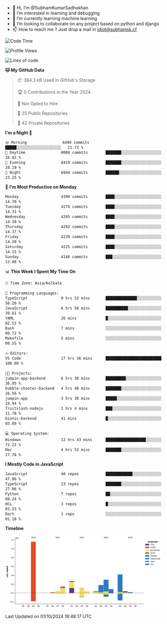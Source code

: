 - 👋 Hi, I’m @SubhamKumarSadhukhan
- 👀 I’m interested in learning and debugging
- 🌱 I’m currently learning machine learning
- 💞️ I’m looking to collaborate on any project based on python and django
- 📫 How to reach me ?
      Just drop a mail in idiot@subhamsk.cf

<!---
SubhamKumarSadhukhan/SubhamKumarSadhukhan is a ✨ special ✨ repository because its `README.md` (this file) appears on your GitHub profile.
You can click the Preview link to take a look at your changes.
--->


<!--START_SECTION:waka-->
![Code Time](http://img.shields.io/badge/Code%20Time-2%2C550%20hrs-blue)

![Profile Views](http://img.shields.io/badge/Profile%20Views-7-blue)

![Lines of code](https://img.shields.io/badge/From%20Hello%20World%20I%27ve%20Written-2.8%20million%20lines%20of%20code-blue)

**🐱 My GitHub Data** 

> 📦 384.3 kB Used in GitHub's Storage 
 > 
> 🏆 0 Contributions in the Year 2024
 > 
> 🚫 Not Opted to Hire
 > 
> 📜 25 Public Repositories 
 > 
> 🔑 42 Private Repositories 
 > 
**I'm a Night 🦉** 

```text
🌞 Morning                6490 commits        █████░░░░░░░░░░░░░░░░░░░░   21.73 % 
🌆 Daytime                8008 commits        ███████░░░░░░░░░░░░░░░░░░   26.82 % 
🌃 Evening                8419 commits        ███████░░░░░░░░░░░░░░░░░░   28.19 % 
🌙 Night                  6944 commits        ██████░░░░░░░░░░░░░░░░░░░   23.25 % 
```
📅 **I'm Most Productive on Monday** 

```text
Monday                   4390 commits        ████░░░░░░░░░░░░░░░░░░░░░   14.70 % 
Tuesday                  4274 commits        ████░░░░░░░░░░░░░░░░░░░░░   14.31 % 
Wednesday                4295 commits        ████░░░░░░░░░░░░░░░░░░░░░   14.38 % 
Thursday                 4292 commits        ████░░░░░░░░░░░░░░░░░░░░░   14.37 % 
Friday                   4239 commits        ████░░░░░░░░░░░░░░░░░░░░░   14.20 % 
Saturday                 4225 commits        ████░░░░░░░░░░░░░░░░░░░░░   14.15 % 
Sunday                   4146 commits        ███░░░░░░░░░░░░░░░░░░░░░░   13.88 % 
```


📊 **This Week I Spent My Time On** 

```text
🕑︎ Time Zone: Asia/Kolkata

💬 Programming Languages: 
TypeScript               9 hrs 53 mins       ██████████████░░░░░░░░░░░   56.20 % 
JavaScript               6 hrs 58 mins       ██████████░░░░░░░░░░░░░░░   39.61 % 
YAML                     26 mins             █░░░░░░░░░░░░░░░░░░░░░░░░   02.52 % 
Bash                     7 mins              ░░░░░░░░░░░░░░░░░░░░░░░░░   00.72 % 
Makefile                 5 mins              ░░░░░░░░░░░░░░░░░░░░░░░░░   00.55 % 

🔥 Editors: 
VS Code                  17 hrs 36 mins      █████████████████████████   100.00 % 

🐱‍💻 Projects: 
jumpin-app-backend       6 hrs 30 mins       █████████░░░░░░░░░░░░░░░░   36.95 % 
bubble-shooter-backend   4 hrs 40 mins       ███████░░░░░░░░░░░░░░░░░░   26.56 % 
jumpin-app               3 hrs 30 mins       █████░░░░░░░░░░░░░░░░░░░░   19.94 % 
fruitslash-nodejs        2 hrs 4 mins        ███░░░░░░░░░░░░░░░░░░░░░░   11.78 % 
bionic-backend           41 mins             █░░░░░░░░░░░░░░░░░░░░░░░░   03.89 % 

💻 Operating System: 
Windows                  12 hrs 43 mins      ██████████████████░░░░░░░   72.22 % 
Mac                      4 hrs 53 mins       ███████░░░░░░░░░░░░░░░░░░   27.78 % 
```

**I Mostly Code in JavaScript** 

```text
JavaScript               40 repos            ████████████░░░░░░░░░░░░░   47.06 % 
TypeScript               23 repos            ███████░░░░░░░░░░░░░░░░░░   27.06 % 
Python                   7 repos             ██░░░░░░░░░░░░░░░░░░░░░░░   08.24 % 
HCL                      3 repos             █░░░░░░░░░░░░░░░░░░░░░░░░   03.53 % 
Dart                     1 repo              ░░░░░░░░░░░░░░░░░░░░░░░░░   01.18 % 
```



**Timeline**

![Lines of Code chart](https://raw.githubusercontent.com/SubhamKumarSadhukhan/SubhamKumarSadhukhan/main/assets/bar_graph.png)


 Last Updated on 01/10/2024 18:48:17 UTC
<!--END_SECTION:waka-->
